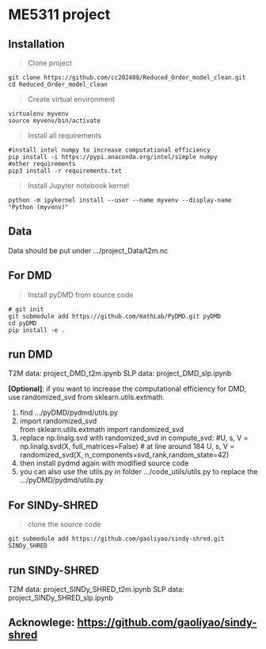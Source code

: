 # ME5311 project

## Installation

> Clone project
```
git clone https://github.com/cc202408/Reduced_Order_model_clean.git
cd Reduced_Order_model_clean
```

> Create virtual environment
```
virtualenv myvenv
source myvenv/bin/activate
```
> Install all requirements
```
#install intel numpy to increase computational efficiency
pip install -i https://pypi.anaconda.org/intel/simple numpy  
#other requirements
pip3 install -r requirements.txt
```

> Install Jupyter notebook kernel
```
python -m ipykernel install --user --name myvenv --display-name "Python (myvenv)"
```

## Data
Data should be put under .../project_Data/t2m.nc

## For DMD
> Install pyDMD from source code
```
# git init
git submodule add https://github.com/mathLab/PyDMD.git pyDMD
cd pyDMD
pip install -e .
```

## run DMD
T2M data: project_DMD_t2m.ipynb
SLP data: project_DMD_slp.ipynb

**[Optional]**: if you want to increase the computational efficiency for DMD, use randomized_svd from sklearn.utils.extmath.
1. find .../pyDMD/pydmd/utils.py
2. import randomized_svd  
from sklearn.utils.extmath import randomized_svd  
3. replace np.linalg.svd with randomized_svd in compute_svd:
#U, s, V = np.linalg.svd(X, full_matrices=False) # at line around 184
U, s, V = randomized_svd(X, n_components=svd_rank,random_state=42)  
4. then install pydmd again with modified source code
5. you can also use the utils.py in folder .../code_utils/utils.py to replace the .../pyDMD/pydmd/utils.py

## For SINDy-SHRED
> clone the source code
```
git submodule add https://github.com/gaoliyao/sindy-shred.git SINDy_SHRED
```

## run SINDy-SHRED
T2M data: project_SINDy_SHRED_t2m.ipynb
SLP data: project_SINDy_SHRED_slp.ipynb

## Acknowlege: https://github.com/gaoliyao/sindy-shred

